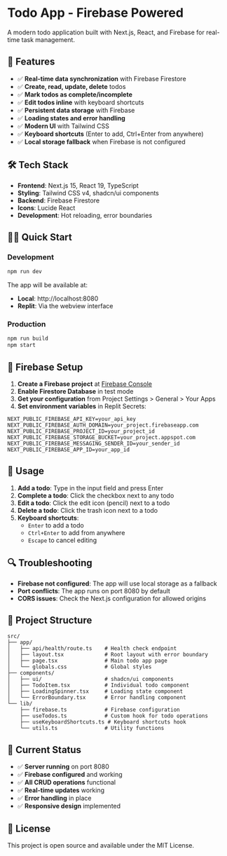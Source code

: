 # Todo App - Firebase Powered

A modern todo application built with Next.js, React, and Firebase for real-time task management.

## 🚀 Features

- ✅ **Real-time data synchronization** with Firebase Firestore
- ✅ **Create, read, update, delete** todos
- ✅ **Mark todos as complete/incomplete**
- ✅ **Edit todos inline** with keyboard shortcuts
- ✅ **Persistent data storage** with Firebase
- ✅ **Loading states and error handling**
- ✅ **Modern UI** with Tailwind CSS
- ✅ **Keyboard shortcuts** (Enter to add, Ctrl+Enter from anywhere)
- ✅ **Local storage fallback** when Firebase is not configured

## 🛠️ Tech Stack

- **Frontend**: Next.js 15, React 19, TypeScript
- **Styling**: Tailwind CSS v4, shadcn/ui components
- **Backend**: Firebase Firestore
- **Icons**: Lucide React
- **Development**: Hot reloading, error boundaries

## 🏃‍♂️ Quick Start

### Development
```bash
npm run dev
```

The app will be available at:
- **Local**: http://localhost:8080
- **Replit**: Via the webview interface

### Production
```bash
npm run build
npm start
```

## 🔧 Firebase Setup

1. **Create a Firebase project** at [Firebase Console](https://console.firebase.google.com/)
2. **Enable Firestore Database** in test mode
3. **Get your configuration** from Project Settings > General > Your Apps
4. **Set environment variables** in Replit Secrets:

```
NEXT_PUBLIC_FIREBASE_API_KEY=your_api_key
NEXT_PUBLIC_FIREBASE_AUTH_DOMAIN=your_project.firebaseapp.com
NEXT_PUBLIC_FIREBASE_PROJECT_ID=your_project_id
NEXT_PUBLIC_FIREBASE_STORAGE_BUCKET=your_project.appspot.com
NEXT_PUBLIC_FIREBASE_MESSAGING_SENDER_ID=your_sender_id
NEXT_PUBLIC_FIREBASE_APP_ID=your_app_id
```

## 📖 Usage

1. **Add a todo**: Type in the input field and press Enter
2. **Complete a todo**: Click the checkbox next to any todo
3. **Edit a todo**: Click the edit icon (pencil) next to a todo
4. **Delete a todo**: Click the trash icon next to a todo
5. **Keyboard shortcuts**: 
   - `Enter` to add a todo
   - `Ctrl+Enter` to add from anywhere
   - `Escape` to cancel editing

## 🔍 Troubleshooting

- **Firebase not configured**: The app will use local storage as a fallback
- **Port conflicts**: The app runs on port 8080 by default
- **CORS issues**: Check the Next.js configuration for allowed origins

## 📁 Project Structure

```
src/
├── app/
│   ├── api/health/route.ts    # Health check endpoint
│   ├── layout.tsx             # Root layout with error boundary
│   ├── page.tsx               # Main todo app page
│   └── globals.css            # Global styles
├── components/
│   ├── ui/                    # shadcn/ui components
│   ├── TodoItem.tsx           # Individual todo component
│   ├── LoadingSpinner.tsx     # Loading state component
│   └── ErrorBoundary.tsx      # Error handling component
└── lib/
    ├── firebase.ts            # Firebase configuration
    ├── useTodos.ts            # Custom hook for todo operations
    ├── useKeyboardShortcuts.ts # Keyboard shortcuts hook
    └── utils.ts               # Utility functions
```

## 🎯 Current Status

- ✅ **Server running** on port 8080
- ✅ **Firebase configured** and working
- ✅ **All CRUD operations** functional
- ✅ **Real-time updates** working
- ✅ **Error handling** in place
- ✅ **Responsive design** implemented

## 📝 License

This project is open source and available under the MIT License.
